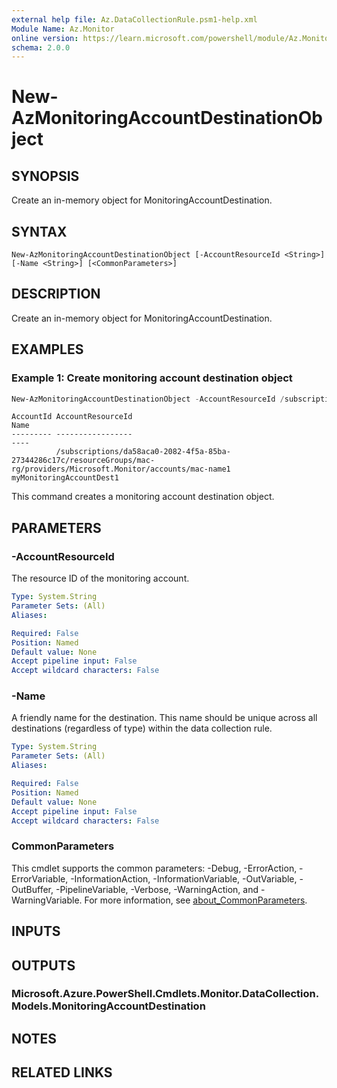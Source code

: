 ```yaml
---
external help file: Az.DataCollectionRule.psm1-help.xml
Module Name: Az.Monitor
online version: https://learn.microsoft.com/powershell/module/Az.Monitor/new-azmonitoringaccountdestinationobject
schema: 2.0.0
---
```


# New-AzMonitoringAccountDestinationObject

## SYNOPSIS
Create an in-memory object for MonitoringAccountDestination.

## SYNTAX

```
New-AzMonitoringAccountDestinationObject [-AccountResourceId <String>] [-Name <String>] [<CommonParameters>]
```

## DESCRIPTION
Create an in-memory object for MonitoringAccountDestination.

## EXAMPLES

### Example 1: Create monitoring account destination object
```powershell
New-AzMonitoringAccountDestinationObject -AccountResourceId /subscriptions/da58aca0-2082-4f5a-85ba-27344286c17c/resourceGroups/mac-rg/providers/Microsoft.Monitor/accounts/mac-name1 -Name myMonitoringAccountDest1
```

```output
AccountId AccountResourceId                                                                                                        Name
--------- -----------------                                                                                                        ----
          /subscriptions/da58aca0-2082-4f5a-85ba-27344286c17c/resourceGroups/mac-rg/providers/Microsoft.Monitor/accounts/mac-name1 myMonitoringAccountDest1
```

This command creates a monitoring account destination object.

## PARAMETERS

### -AccountResourceId
The resource ID of the monitoring account.

```yaml
Type: System.String
Parameter Sets: (All)
Aliases:

Required: False
Position: Named
Default value: None
Accept pipeline input: False
Accept wildcard characters: False
```

### -Name
A friendly name for the destination.
        This name should be unique across all destinations (regardless of type) within the data collection rule.

```yaml
Type: System.String
Parameter Sets: (All)
Aliases:

Required: False
Position: Named
Default value: None
Accept pipeline input: False
Accept wildcard characters: False
```

### CommonParameters
This cmdlet supports the common parameters: -Debug, -ErrorAction, -ErrorVariable, -InformationAction, -InformationVariable, -OutVariable, -OutBuffer, -PipelineVariable, -Verbose, -WarningAction, and -WarningVariable. For more information, see [about_CommonParameters](http://go.microsoft.com/fwlink/?LinkID=113216).

## INPUTS

## OUTPUTS

### Microsoft.Azure.PowerShell.Cmdlets.Monitor.DataCollection.Models.MonitoringAccountDestination

## NOTES

## RELATED LINKS
